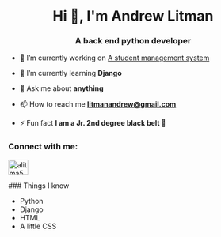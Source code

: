 <h1 align="center">Hi 👋, I'm Andrew Litman</h1>
<h3 align="center">A back end python developer</h3>

- 🔭 I’m currently working on [A student management system](https://github.com/Alitma5094/Student-Stream)

- 🌱 I’m currently learning **Django**

- 💬 Ask me about **anything**

- 📫 How to reach me **litmanandrew@gmail.com**

- ⚡ Fun fact **I am a Jr. 2nd degree black belt 🥋**

<h3 align="left">Connect with me:</h3>
<p align="left">
<a href="https://twitter.com/alitma5094" target="blank"><img align="center" src="https://raw.githubusercontent.com/rahuldkjain/github-profile-readme-generator/master/src/images/icons/Social/twitter.svg" alt="alitma5094" height="30" width="40" /></a>
</p>
### Things I know

- Python
- Django
- HTML
- A little CSS
